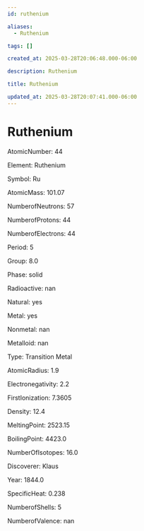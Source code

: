 ```yaml
---
id: ruthenium

aliases:
  - Ruthenium

tags: []

created_at: 2025-03-28T20:06:48.000-06:00

description: Ruthenium

title: Ruthenium

updated_at: 2025-03-28T20:07:41.000-06:00
---
```


# Ruthenium

AtomicNumber: 44

Element: Ruthenium

Symbol: Ru

AtomicMass: 101.07

NumberofNeutrons: 57

NumberofProtons: 44

NumberofElectrons: 44

Period: 5

Group: 8.0

Phase: solid

Radioactive: nan

Natural: yes

Metal: yes

Nonmetal: nan

Metalloid: nan

Type: Transition Metal

AtomicRadius: 1.9

Electronegativity: 2.2

FirstIonization: 7.3605

Density: 12.4

MeltingPoint: 2523.15

BoilingPoint: 4423.0

NumberOfIsotopes: 16.0

Discoverer: Klaus

Year: 1844.0

SpecificHeat: 0.238

NumberofShells: 5

NumberofValence: nan
